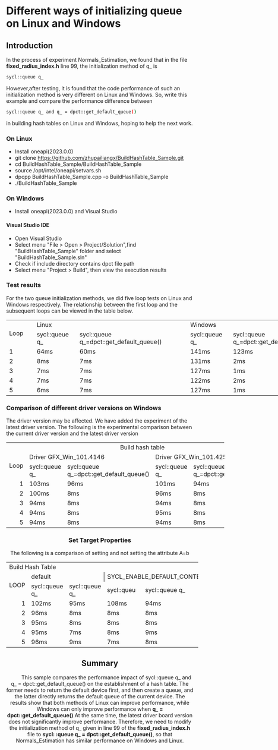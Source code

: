 # Different ways of initializing queue on Linux and Windows
## Introduction
In the process of experiment Normals_Estimation, we found that in the file **fixed_radius_index.h** line 99, the initialization method of q_ is 
```bash
sycl::queue q_ 
```
However,after testing, it is found that the code performance of such an initialization method is very different on Linux and Windows.
So, write this example and compare the performance difference between 
```bash
sycl::queue q_ and q_ = dpct::get_default_queue()
```
in building hash tables on Linux and Windows, hoping to help the next work.

### On Linux
* Install oneapi(2023.0.0)
* git clone https://github.com/zhupailiangx/BuildHashTable_Sample.git
* cd BuildHashTable_Sample/BuildHashTable_Sample
* source /opt/intel/oneapi/setvars.sh
* dpcpp BuildHashTable_Sample.cpp -o BuildHashTable_Sample
* ./BuildHashTable_Sample

### On Windows
* Install oneapi(2023.0.0) and  Visual Studio
#### Visual Studio IDE
* Open Visual Studio
* Select menu "File > Open > Project/Solution",find "BuildHashTable_Sample" folder and select "BuildHashTable_Sample.sln"
* Check if include directory contains dpct file path
* Select menu "Project > Build", then view the execution results

### Test results
For the two queue initialization methods, we did five loop tests on Linux and Windows respectively. The relationship between the first loop and the subsequent loops can be viewed in the table below.

<table border=0 cellpadding=0 cellspacing=0 width=902 style='border-collapse:
 collapse;table-layout:fixed;width:676pt'>
 <col width=64 style='width:48pt'>
 <col width=115 style='mso-width-source:userset;mso-width-alt:4205;width:86pt'>
 <col width=304 style='mso-width-source:userset;mso-width-alt:11117;width:228pt'>
 <col width=115 style='mso-width-source:userset;mso-width-alt:4205;width:86pt'>
 <col width=304 style='mso-width-source:userset;mso-width-alt:11117;width:228pt'>
 <tr height=20 style='height:15.0pt'>
  <td rowspan=2 height=40 class=xl65 width=64 style='height:30.0pt;width:48pt'>Loop</td>
  <td colspan=2 class=xl66 width=419 style='border-left:none;width:314pt'>Linux</td>
  <td colspan=2 class=xl66 width=419 style='border-left:none;width:314pt'>Windows</td>
 </tr>
 <tr height=20 style='height:15.0pt'>
  <td height=20 class=xl67 style='height:15.0pt;border-top:none;border-left:
  none'>sycl::queue q_</td>
  <td class=xl67 style='border-top:none;border-left:none'>sycl::queue
  q_=dpct::get_default_queue()</td>
  <td class=xl67 style='border-top:none;border-left:none'>sycl::queue q_</td>
  <td class=xl67 style='border-top:none;border-left:none'>sycl::queue
  q_=dpct::get_default_queue()</td>
 </tr>
 <tr height=20 style='height:15.0pt'>
  <td height=20 class=xl65 style='height:15.0pt;border-top:none'>1</td>
  <td class=xl66 style='border-top:none;border-left:none'>64ms</td>
  <td class=xl66 style='border-top:none;border-left:none'>60ms</td>
  <td class=xl66 style='border-top:none;border-left:none'>141ms</td>
  <td class=xl66 style='border-top:none;border-left:none'>123ms</td>
 </tr>
 <tr height=20 style='height:15.0pt'>
  <td height=20 class=xl65 style='height:15.0pt;border-top:none'>2</td>
  <td class=xl66 style='border-top:none;border-left:none'>8ms</td>
  <td class=xl66 style='border-top:none;border-left:none'>7ms</td>
  <td class=xl66 style='border-top:none;border-left:none'>131ms</td>
  <td class=xl66 style='border-top:none;border-left:none'>2ms</td>
 </tr>
 <tr height=20 style='height:15.0pt'>
  <td height=20 class=xl65 style='height:15.0pt;border-top:none'>3</td>
  <td class=xl66 style='border-top:none;border-left:none'>7ms</td>
  <td class=xl66 style='border-top:none;border-left:none'>7ms</td>
  <td class=xl66 style='border-top:none;border-left:none'>127ms</td>
  <td class=xl66 style='border-top:none;border-left:none'>1ms</td>
 </tr>
 <tr height=20 style='height:15.0pt'>
  <td height=20 class=xl65 style='height:15.0pt;border-top:none'>4</td>
  <td class=xl66 style='border-top:none;border-left:none'>7ms</td>
  <td class=xl66 style='border-top:none;border-left:none'>7ms</td>
  <td class=xl66 style='border-top:none;border-left:none'>122ms</td>
  <td class=xl66 style='border-top:none;border-left:none'>2ms</td>
 </tr>
 <tr height=20 style='height:15.0pt'>
  <td height=20 class=xl65 style='height:15.0pt;border-top:none'>5</td>
  <td class=xl66 style='border-top:none;border-left:none'>6ms</td>
  <td class=xl66 style='border-top:none;border-left:none'>7ms</td>
  <td class=xl66 style='border-top:none;border-left:none'>127ms</td>
  <td class=xl66 style='border-top:none;border-left:none'>1ms</td>
 </tr>
 <![if supportMisalignedColumns]>
 <tr height=0 style='display:none'>
  <td width=64 style='width:48pt'></td>
  <td width=115 style='width:86pt'></td>
  <td width=304 style='width:228pt'></td>
  <td width=115 style='width:86pt'></td>
  <td width=304 style='width:228pt'></td>
 </tr>
 <![endif]>
</table>

### Comparison of different driver versions on Windows
The driver version may be affected. We have added the experiment of the latest driver version. The following is the experimental comparison between the current driver version and the latest driver version
<div style="text-align: center;">
<table border=0  cellpadding=0 cellspacing=0 width=586 style='border-collapse:
 collapse;table-layout:fixed;width:440pt'>
 <col width=64 span=2 style='width:48pt'>
 <col width=197 style='mso-width-source:userset;mso-width-alt:7204;width:148pt'>
 <col width=64 style='width:48pt'>
 <col width=197 style='mso-width-source:userset;mso-width-alt:7204;width:148pt'>
 <tr height=20 style='height:15.0pt'>
  <td colspan=5 height=20 class=xl66 width=586 align="center" style='height:15.0pt;width:440pt;margin:0 auto'>Build
  hash table</td>
 </tr>
 <tr height=20 style='height:15.0pt'>
  <td rowspan=2 height=40 class=xl65 style='height:30.0pt;border-top:none'>Loop</td>
  <td colspan=2 class=xl66 style='border-left:none'>Driver GFX_Win_101.4146</td>
  <td colspan=2 class=xl66 style='border-left:none'>Driver GFX_Win_101.4255</td>
 </tr>
 <tr height=20 style='height:15.0pt'>
  <td height=20 class=xl67 style='height:15.0pt;border-top:none;border-left:
  none'>sycl::queue q_</td>
  <td class=xl67 style='border-top:none;border-left:none'>sycl::queue q_=dpct::get_default_queue()</td>
  <td class=xl67 style='border-top:none;border-left:none'>sycl::queue q_</td>
  <td class=xl67 style='border-top:none;border-left:none'>sycl::queue q_=dpct::get_default_queue()</td>
 </tr>
 <tr height=20 style='height:15.0pt'>
  <td height=20 class=xl67 align=right style='height:15.0pt;border-top:none'>1</td>
  <td class=xl67 style='border-top:none;border-left:none'>103ms</td>
  <td class=xl67 style='border-top:none;border-left:none'>96ms</td>
  <td class=xl67 style='border-top:none;border-left:none'>101ms</td>
  <td class=xl67 style='border-top:none;border-left:none'>94ms</td>
 </tr>
 <tr height=20 style='height:15.0pt'>
  <td height=20 class=xl67 align=right style='height:15.0pt;border-top:none'>2</td>
  <td class=xl67 style='border-top:none;border-left:none'>100ms</td>
  <td class=xl67 style='border-top:none;border-left:none'>8ms</td>
  <td class=xl67 style='border-top:none;border-left:none'>96ms</td>
  <td class=xl67 style='border-top:none;border-left:none'>8ms</td>
 </tr>
 <tr height=20 style='height:15.0pt'>
  <td height=20 class=xl67 align=right style='height:15.0pt;border-top:none'>3</td>
  <td class=xl67 style='border-top:none;border-left:none'>94ms</td>
  <td class=xl67 style='border-top:none;border-left:none'>8ms</td>
  <td class=xl67 style='border-top:none;border-left:none'>94ms</td>
  <td class=xl67 style='border-top:none;border-left:none'>8ms</td>
 </tr>
 <tr height=20 style='height:15.0pt'>
  <td height=20 class=xl67 align=right style='height:15.0pt;border-top:none'>4</td>
  <td class=xl67 style='border-top:none;border-left:none'>94ms</td>
  <td class=xl67 style='border-top:none;border-left:none'>8ms</td>
  <td class=xl67 style='border-top:none;border-left:none'>95ms</td>
  <td class=xl67 style='border-top:none;border-left:none'>8ms</td>
 </tr>
 <tr height=20 style='height:15.0pt'>
  <td height=20 class=xl67 align=right style='height:15.0pt;border-top:none'>5</td>
  <td class=xl67 style='border-top:none;border-left:none'>94ms</td>
  <td class=xl67 style='border-top:none;border-left:none'>8ms</td>
  <td class=xl67 style='border-top:none;border-left:none'>94ms</td>
  <td class=xl67 style='border-top:none;border-left:none'>8ms</td>
 </tr>
 <![if supportMisalignedColumns]>
 <tr height=0 style='display:none'>
  <td width=64 style='width:48pt'></td>
  <td width=64 style='width:48pt'></td>
  <td width=197 style='width:148pt'></td>
  <td width=64 style='width:48pt'></td>
  <td width=197 style='width:148pt'></td>
 </tr>
 <![endif]>
</table>

</body>


### Set Target Properties

The following is a comparison of setting and not setting the attribute A=b

<table border=0 cellpadding=0 cellspacing=0 width=517 style='border-collapse:
 collapse;table-layout:fixed;width:388pt'>
 <col width=64 style='width:48pt'>
 <col width=97 span=2 style='mso-width-source:userset;mso-width-alt:3547;
 width:73pt'>
 <col width=64 style='width:48pt'>
 <col width=195 style='mso-width-source:userset;mso-width-alt:7131;width:146pt'>
 <tr height=20 style='height:15.0pt'>
  <td colspan=5 height=20 class=xl65 width=517 style='height:15.0pt;width:388pt'>Build
  Hash Table</td>
 </tr>
 <tr height=20 style='height:15.0pt'>
  <td rowspan=2 height=40 class=xl65 style='height:30.0pt;border-top:none'>LOOP</td>
  <td colspan=2 class=xl67 style='border-right:.5pt solid black;border-left:
  none'>default</td>
  <td colspan=2 class=xl65 style='border-left:none'>SYCL_ENABLE_DEFAULT_CONTEXTS=1</td>
 </tr>
 <tr height=20 style='height:15.0pt'>
  <td height=20 class=xl66 style='height:15.0pt;border-top:none;border-left:
  none'>sycl::queue q_</td>
  <td class=xl66 style='border-top:none;border-left:none'>sycl::queue q_</td>
  <td class=xl66 style='border-top:none;border-left:none'>sycl::queu<span
  style='display:none'>e q_</span></td>
  <td class=xl66 style='border-top:none;border-left:none'>sycl::queue q_</td>
 </tr>
 <tr height=20 style='height:15.0pt'>
  <td height=20 class=xl66 align=right style='height:15.0pt;border-top:none'>1</td>
  <td class=xl66 style='border-top:none;border-left:none'>102ms</td>
  <td class=xl66 style='border-top:none;border-left:none'>95ms</td>
  <td class=xl66 style='border-top:none;border-left:none'>108ms</td>
  <td class=xl66 style='border-top:none;border-left:none'>94ms</td>
 </tr>
 <tr height=20 style='height:15.0pt'>
  <td height=20 class=xl66 align=right style='height:15.0pt;border-top:none'>2</td>
  <td class=xl66 style='border-top:none;border-left:none'>96ms</td>
  <td class=xl66 style='border-top:none;border-left:none'>8ms</td>
  <td class=xl66 style='border-top:none;border-left:none'>8ms</td>
  <td class=xl66 style='border-top:none;border-left:none'>8ms</td>
 </tr>
 <tr height=20 style='height:15.0pt'>
  <td height=20 class=xl66 align=right style='height:15.0pt;border-top:none'>3</td>
  <td class=xl66 style='border-top:none;border-left:none'>95ms</td>
  <td class=xl66 style='border-top:none;border-left:none'>8ms</td>
  <td class=xl66 style='border-top:none;border-left:none'>8ms</td>
  <td class=xl66 style='border-top:none;border-left:none'>8ms</td>
 </tr>
 <tr height=20 style='height:15.0pt'>
  <td height=20 class=xl66 align=right style='height:15.0pt;border-top:none'>4</td>
  <td class=xl66 style='border-top:none;border-left:none'>95ms</td>
  <td class=xl66 style='border-top:none;border-left:none'>7ms</td>
  <td class=xl66 style='border-top:none;border-left:none'>8ms</td>
  <td class=xl66 style='border-top:none;border-left:none'>9ms</td>
 </tr>
 <tr height=20 style='height:15.0pt'>
  <td height=20 class=xl66 align=right style='height:15.0pt;border-top:none'>5</td>
  <td class=xl66 style='border-top:none;border-left:none'>96ms</td>
  <td class=xl66 style='border-top:none;border-left:none'>9ms</td>
  <td class=xl66 style='border-top:none;border-left:none'>7ms</td>
  <td class=xl66 style='border-top:none;border-left:none'>8ms</td>
 </tr>
 <![if supportMisalignedColumns]>
 <tr height=0 style='display:none'>
  <td width=64 style='width:48pt'></td>
  <td width=97 style='width:73pt'></td>
  <td width=97 style='width:73pt'></td>
  <td width=64 style='width:48pt'></td>
  <td width=195 style='width:146pt'></td>
 </tr>
 <![endif]>
</table>


## Summary
$~~~~~~~~$ This sample compares the performance impact of sycl::queue q_ and q_ = dpct::get_default_queue() on the establishment of a hash table. The former needs to return the default device first, and then create a queue, and the latter directly returns the default queue of the current device. The results show that both methods of Linux can improve performance, while Windows can only improve performance when **q_ = dpct::get_default_queue()**.At the same time, the latest driver board version does not significantly improve performance. Therefore, we need to modify the initialization method of q_ given in line 99 of the **fixed_radius_index.h** file to **sycl: :queue q_ = dpct::get_default_queue()**, so that Normals_Estimation has similar performance on Windows and Linux.



